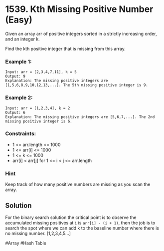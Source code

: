 # 1539. Kth Missing Positive Number (Easy)

Given an array arr of positive integers sorted in a strictly increasing order, and an integer k.

Find the kth positive integer that is missing from this array.

### Example 1:

```
Input: arr = [2,3,4,7,11], k = 5
Output: 9
Explanation: The missing positive integers are [1,5,6,8,9,10,12,13,...]. The 5th missing positive integer is 9.
```

### Example 2:

```
Input: arr = [1,2,3,4], k = 2
Output: 6
Explanation: The missing positive integers are [5,6,7,...]. The 2nd missing positive integer is 6.
```

### Constraints:

- 1 <= arr.length <= 1000
- 1 <= arr[i] <= 1000
- 1 <= k <= 1000
- arr[i] < arr[j] for 1 <= i < j <= arr.length

### Hint

Keep track of how many positive numbers are missing as you scan the array.

## Solution

For the binary search solution the critical point is to observe the accumulated missing positives at `i` is `arr[i] - (i + 1)`, then the job is to search the spot where we can add k to the baseline number where there is no missing number. [1,2,3,4,5...]

#Array #Hash Table
